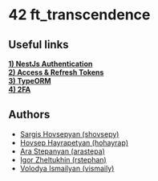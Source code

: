 # 42 ft_transcendence



## Useful links
[__1) NestJs Authentication__](https://www.youtube.com/watch?v=e5qk1Xruwso&ab_channel=CodewithVlad) <br>
[__2) Access & Refresh Tokens__](https://www.youtube.com/watch?v=uAKzFhE3rxU&ab_channel=CodewithVlad) <br>
[__3) TypeORM__](https://www.youtube.com/watch?v=W1gvIw0GNl8&list=PL_cUvD4qzbkw-phjGK2qq0nQiG6gw1cKK&index=3) <br>
[__4) 2FA__](https://www.youtube.com/watch?v=KQya9i6czhM&t=1325s) <br>

## Authors

* [Sargis Hovsepyan (shovsepy)](https://github.com/Sargis-Hovsepyan)
* [Hovsep Hayrapetyan (hohayrap)](https://github.com/Hoso1999)
* [Ara Stepanyan (arastepa)](https://github.com/arastepa)
* [Igor Zheltukhin (rstephan)](https://github.com/Gilliam6)
* [Volodya Ismailyan (vismaily)](https://github.com/nenieiri)
